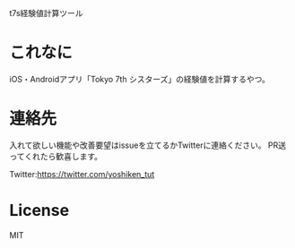 t7s経験値計算ツール

# これなに

iOS・Androidアプリ「Tokyo 7th シスターズ」の経験値を計算するやつ。

# 連絡先

入れて欲しい機能や改善要望はissueを立てるかTwitterに連絡ください。
PR送ってくれたら歓喜します。

Twitter:https://twitter.com/yoshiken_tut

# License
MIT


